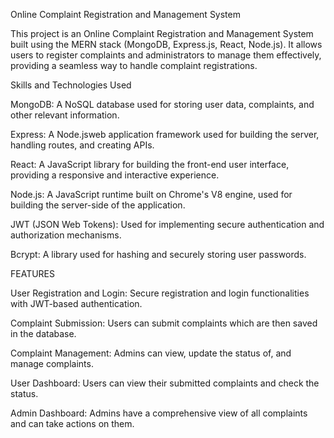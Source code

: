 
Online Complaint Registration and Management System

This project is an Online Complaint Registration and Management System built using the MERN stack (MongoDB, Express.js, React, Node.js). It allows users to register complaints and administrators to manage them effectively, providing a seamless way to handle complaint registrations.

Skills and Technologies Used

MongoDB: A NoSQL database used for storing user data, complaints, and other relevant information.

Express: A Node.jsweb application framework used for building the server, handling routes, and creating APIs.

React: A JavaScript library for building the front-end user interface, providing a responsive and interactive experience.

Node.js: A JavaScript runtime built on Chrome's V8 engine, used for building the server-side of the application.

JWT (JSON Web Tokens): Used for implementing secure authentication and authorization mechanisms.

Bcrypt: A library used for hashing and securely storing user passwords.

FEATURES

User Registration and Login: Secure registration and login functionalities with JWT-based authentication.

Complaint Submission: Users can submit complaints which are then saved in the database.

Complaint Management: Admins can view, update the status of, and manage complaints.

User Dashboard: Users can view their submitted complaints and check the status.

Admin Dashboard: Admins have a comprehensive view of all complaints and can take actions on them.
